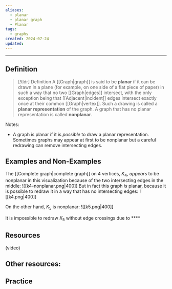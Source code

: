 ```yaml
---
aliases:
  - planar
  - planar graph
  - Planar
tags:
  - graphs
created: 2024-07-24
updated:
---
```

---
## Definition 

> [!tldr] Definition
> A [[Graph|graph]] is said to be **planar** if it can be drawn in a plane (for example, on one side of a flat piece of paper) in such a way that no two [[Graph|edges]] intersect, with the only exception being that [[Adjacent|incident]] edges intersect exactly once at their common [[Graph|vertex]]. Such a drawing is called a **planar representation** of the graph. A graph that has no planar representation is called **nonplanar**. 

Notes: 
- A graph is planar if it is *possible* to draw a planar representation. Sometimes graphs may appear at first to be nonplanar but a careful redrawing can remove intersecting edges. 

## Examples and Non-Examples

The [[Complete graph|complete graph]] on 4 vertices, $K_4$, *appears* to be nonplanar in this visualization because of the two intersecting edges in the middle: 
![[k4-nonplanar.png|400]]
But in fact this graph *is* planar, because it is possible to redraw it in a way that has no intersecting edges: 
![[k4.png|400]]

On the other hand, $K_5$ is nonplanar: 
![[k5.png|400]]

It is impossible to redraw $K_5$ without edge crossings due to ****

## Resources 

(video)

Other resources: 
- 

## Practice 
